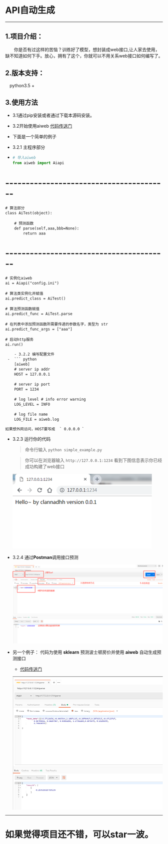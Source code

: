 # API自动生成

----------
## 1.项目介绍：
&emsp;&emsp;你是否有过这样的苦恼？训练好了模型，想封装成web接口,让人家去使用，缺不知道如何下手。放心，拥有了这个，你就可以不用关系web接口如何编写了。
## 2.版本支持：
&emsp;python3.5 +
## 3.使用方法 
- 3.1通过pip安装或者通过下载本源码安装。

- 3.2开始使用aiweb
	[代码传送门](https://github.com/CLANNADHH/ai_web/tree/master/example/simple)

 -  下面是一个简单的例子
   - 3.2.1 主程序部分  
 -  ``` python
	# 导入aiweb
	from aiweb import Aiapi
# ----------------------------------------
	# 算法部分
	class AiTest(object):
	
		# 预测函数
		def parse(self,aaa,bbb=None):
	    	return aaa
# ----------------------------------------

	# 实例化aiweb
	ai = Aiapi("config.ini")
	
	# 算法类实例化并赋值
	ai.predict_class = AiTest()
	
	# 算法预测函数赋值
	ai.predict_func = AiTest.parse
	
	# 在列表中添加预测函数所需要传递的参数名字，类型为 str
	ai.predict_func_args = ["aaa"]
	
	# 启动http服务
	ai.run()
```
    - 3.2.2 编写配置文件
 -  ``` python
	[aiweb]
	# server ip addr
	HOST = 127.0.0.1
	
	# server ip port
	PORT = 1234
	
	# log level # info error warning
	LOG_LEVEL = INFO
	
	# log file name
	LOG_FILE = aiweb.log
```
    如果想外网访问，HOST要写成  ` 0.0.0.0 ` 

   - 3.2.3 运行你的代码
    
		> 命令行输入  `python simple_example.py` 
		
		> 你可以在浏览器输入  `http://127.0.0.1:1234` 看到下图信息表示你已经成功构建了web接口
		> 
		![返回信息](/image/hello.png)
 
   - 3.2.4 通过**Postman**调用接口预测

		![简单解析](/image/simple_parse.png)

  - 另一个例子： 
  	代码为使用 **sklearn** 预测波士顿房价并使用 **aiweb** 自动生成预测接口
	- [代码传送门](https://github.com/CLANNADHH/ai_web/tree/master/example/boston)
    
	 ![返回信息](/image/boston.png)





----------
# 如果觉得项目还不错，可以star一波。 #